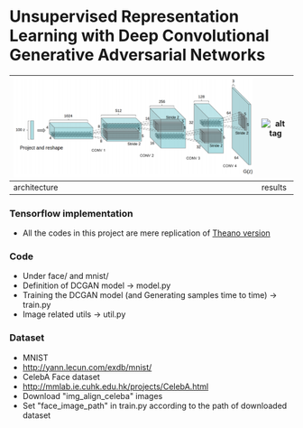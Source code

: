 # Unsupervised Representation Learning with Deep Convolutional Generative Adversarial Networks

![gan](https://github.com/carpedm20/DCGAN-tensorflow/blob/master/DCGAN.png) | ![alt tag](https://github.com/jazzsaxmafia/dcgan_tensorflow/blob/master/mnist/vis/sample_15.jpg)
---|---
architecture | results

### Tensorflow implementation
  * All the codes in this project are mere replication of [Theano version](https://github.com/Newmu/dcgan_code)

### Code
 * Under face/ and mnist/
 * Definition of DCGAN model -> model.py
 * Training the DCGAN model (and Generating samples time to time) -> train.py
 * Image related utils -> util.py
 
### Dataset
 * MNIST
  * http://yann.lecun.com/exdb/mnist/
 * CelebA Face dataset 
  * http://mmlab.ie.cuhk.edu.hk/projects/CelebA.html
   * Download "img_align_celeba" images
   * Set "face_image_path" in train.py according to the path of downloaded dataset
